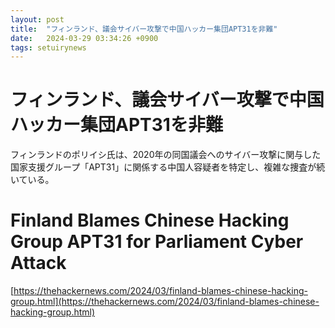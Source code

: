 ```yaml
---
layout: post
title:  "フィンランド、議会サイバー攻撃で中国ハッカー集団APT31を非難"
date:   2024-03-29 03:34:26 +0900
tags: setuirynews 
---
```


# フィンランド、議会サイバー攻撃で中国ハッカー集団APT31を非難

フィンランドのポリイシ氏は、2020年の同国議会へのサイバー攻撃に関与した国家支援グループ「APT31」に関係する中国人容疑者を特定し、複雑な捜査が続いている。

# Finland Blames Chinese Hacking Group APT31 for Parliament Cyber Attack

[https://thehackernews.com/2024/03/finland-blames-chinese-hacking-group.html](https://thehackernews.com/2024/03/finland-blames-chinese-hacking-group.html)

